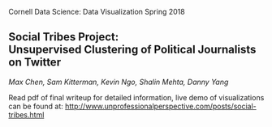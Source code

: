 Cornell Data Science: Data Visualization Spring 2018

## Social Tribes Project: <br/> Unsupervised Clustering of Political Journalists on Twitter
*Max Chen, Sam Kitterman, Kevin Ngo, Shalin Mehta, Danny Yang*

Read pdf of final writeup for detailed information, live demo of visualizations can be found at: http://www.unprofessionalperspective.com/posts/social-tribes.html
